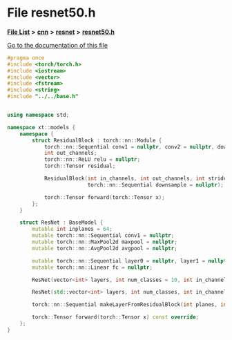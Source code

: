 

# File resnet50.h

[**File List**](files.md) **>** [**cnn**](dir_40be95ab8912b8deac694fbe2f8f2654.md) **>** [**resnet**](dir_43ab8c30072399f09a02fdd1f785b21c.md) **>** [**resnet50.h**](resnet50_8h.md)

[Go to the documentation of this file](resnet50_8h.md)


```C++
#pragma once
#include <torch/torch.h>
#include <iostream>
#include <vector>
#include <fstream>
#include <string>
#include "../../base.h"


using namespace std;

namespace xt::models {
    namespace {
        struct ResidualBlock : torch::nn::Module {
            torch::nn::Sequential conv1 = nullptr, conv2 = nullptr, downsample = nullptr;
            int out_channels;
            torch::nn::ReLU relu = nullptr;
            torch::Tensor residual;

            ResidualBlock(int in_channels, int out_channels, int stride = 1,
                          torch::nn::Sequential downsample = nullptr);

            torch::Tensor forward(torch::Tensor x);
        };
    }

    struct ResNet : BaseModel {
        mutable int inplanes = 64;
        mutable torch::nn::Sequential conv1 = nullptr;
        mutable torch::nn::MaxPool2d maxpool = nullptr;
        mutable torch::nn::AvgPool2d avgpool = nullptr;

        mutable torch::nn::Sequential layer0 = nullptr, layer1 = nullptr, layer2 = nullptr, layer3 = nullptr;
        mutable torch::nn::Linear fc = nullptr;

        ResNet(vector<int> layers, int num_classes = 10, int in_channels = 3 /* input channels */);

        ResNet(std::vector<int> layers, int num_classes, int in_channels, std::vector<int64_t> input_shape);

        torch::nn::Sequential makeLayerFromResidualBlock(int planes, int blocks, int stride = 1);

        torch::Tensor forward(torch::Tensor x) const override;
    };
}
```


